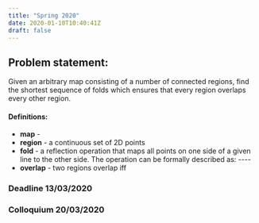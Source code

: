 ```yaml
---
title: "Spring 2020"
date: 2020-01-10T10:40:41Z
draft: false
---
```


## Problem statement:
Given an arbitrary map consisting of a number of connected regions, find the shortest sequence of folds which ensures that every region overlaps every other region.

#### Definitions:

* **map** - 
* **region** - a continuous set of 2D points
* **fold** - a reflection operation that maps all points on one side of a given line to the other side. The operation can be formally described as: ----
* **overlap** - two regions overlap iff 

### Deadline 13/03/2020
### Colloquium 20/03/2020

